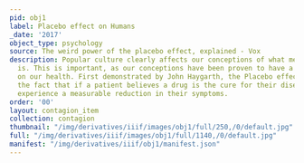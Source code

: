 ```yaml
---
pid: obj1
label: Placebo effect on Humans
_date: '2017'
object_type: psychology
source: The weird power of the placebo effect, explained - Vox
description: Popular culture clearly affects our conceptions of what mental illness
  is. This is important, as our conceptions have been proven to have a powerful impact
  on our health. First demonstrated by John Haygarth, the Placebo effect refers to
  the fact that if a patient believes a drug is the cure for their disease, they will
  experience a measurable reduction in their symptoms.
order: '00'
layout: contagion_item
collection: contagion
thumbnail: "/img/derivatives/iiif/images/obj1/full/250,/0/default.jpg"
full: "/img/derivatives/iiif/images/obj1/full/1140,/0/default.jpg"
manifest: "/img/derivatives/iiif/obj1/manifest.json"
---
```


